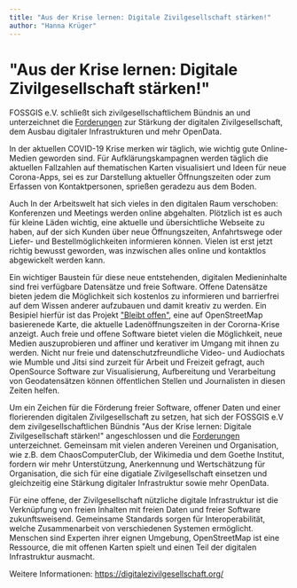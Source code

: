 ```yaml
---
title: "Aus der Krise lernen: Digitale Zivilgesellschaft stärken!"
author: "Hanna Krüger"
---
```


# "Aus der Krise lernen: Digitale Zivilgesellschaft stärken!"

FOSSGIS e.V. schließt sich zivilgesellschaftlichem Bündnis an und unterzeichnet die [Forderungen](https://digitalezivilgesellschaft.org/) zur Stärkung der digitalen Zivilgesellschaft, dem Ausbau digitaler Infrastrukturen und mehr OpenData.

In der aktuellen COVID-19 Krise merken wir täglich, wie wichtig gute Online-Medien geworden sind. Für Aufklärungskampagnen werden täglich die aktuellen Fallzahlen auf thematischen Karten visualisiert und Ideen für neue Corona-Apps, sei es zur Darstellung aktueller Öffnungszeiten oder zum Erfassen von Kontaktpersonen, sprießen geradezu aus dem Boden. 

Auch In der Arbeitswelt hat sich vieles in den digitalen Raum verschoben: Konferenzen und Meetings werden online abgehalten. Plötzlich ist es auch für kleine Läden wichtig, eine aktuelle und übersichtliche Webseite zu haben, auf der sich Kunden über neue Öffnungszeiten, Anfahrtswege oder Liefer- und Bestellmöglichkeiten informieren können. Vielen ist erst jetzt richtig bewusst geworden, was inzwischen alles online und kontaktlos abgewickelt werden kann. 

Ein wichtiger Baustein für diese neue entstehenden, digitalen Medieninhalte sind frei verfügbare Datensätze und freie Software. Offene Datensätze bieten jedem die Möglichkeit sich kostenlos zu informieren und barrierfrei auf dem Wissen anderer aufzubauen und damit kreativ zu werden. Ein Besipiel hierfür ist das Projekt ["Bleibt offen"](http://blog.openstreetmap.de/blog/2020/04/bleibt-offen-von-openstreetmap-zeigt-geschaefte-die-weiterhin-geoeffnet-sind/), eine auf OpenStreetMap basierenede Karte, die aktuelle Ladenöffnungszeiten in der Cororna-Krise anzeigt. Auch freie und offene Software bietet vielen die Möglichkeit, neue Medien auszuprobieren und affiner und kerativer im Umgang mit ihnen zu werden. Nicht nur freie und datenschutzfreundliche Video- und Audiochats wie Mumble und Jitsi sind zurzeit für Arbeit und Freizeit gefragt, auch OpenSource Software zur Visualisierung, Aufbereitung und Verarbeitung von Geodatensätzen können öffentlichen Stellen und Journalisten in diesen Zeiten helfen.

Um ein Zeichen für die Förderung freier Software, offener Daten und einer florierenden digitalen Zivilgesellschaft zu setzen, hat sich der FOSSGIS e.V dem zivilgesellschaftlichen Bündnis "Aus der Krise lernen: Digitale Zivilgesellschaft stärken!" angeschlossen und die [Forderungen](https://digitalezivilgesellschaft.org/) unterzeichnet. Gemeinsam mit vielen anderen Vereinen und Organisation, wie z.B. dem ChaosComputerClub, der Wikimedia und dem Goethe Institut, fordern wir mehr Unterstützung, Anerkennung und Wertschätzung für Organisation, die sich für eine digatiale Zivilgesellschaft einsetzen und gleichzeitig eine Stärkung digitaler Infrastruktur sowie mehr OpenData.

Für eine offene, der Zivilgesellschaft nützliche digitale Infrastruktur ist die Verknüpfung von freien Inhalten mit freien Daten und freier Software zukunftsweisend. Gemeinsame Standards sorgen für Interoperabilität, welche Zusammenarbeit von verschiedenen Systemen ermöglicht. Menschen sind Experten ihrer eignen Umgebung, OpenStreetMap ist eine Ressource, die mit offenen Karten spielt und einen Teil der digitalen Infrastruktur ausmacht.

Weitere Informationen: https://digitalezivilgesellschaft.org/